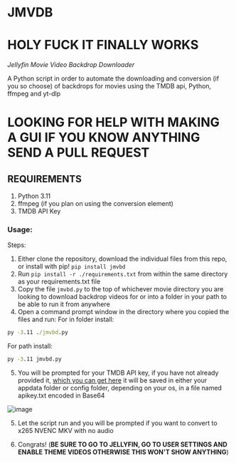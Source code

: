 # **JMVDB**
# HOLY FUCK IT FINALLY WORKS
_Jellyfin Movie Video Backdrop Downloader_

A Python script in order to automate the downloading and conversion (if you so choose) of backdrops for movies using the TMDB api, Python, ffmpeg and yt-dlp

# LOOKING FOR HELP WITH MAKING A GUI IF YOU KNOW ANYTHING SEND A PULL REQUEST

## REQUIREMENTS
1. Python 3.11
2. ffmpeg (if you plan on using the conversion element)
3. TMDB API Key


### Usage:

Steps:
1. Either clone the repository, download the individual files from this repo, or install with pip! ```pip install jmvbd```
2. Run ```pip install -r ./requirements.txt``` from within the same directory as your requirements.txt file 
3. Copy the file `jmvbd.py` to the top of whichever movie directory you are looking to download backdrop videos for or into a folder in your path to be able to run it from anywhere
4. Open a command prompt window in the directory where you copied the files and run:
For in folder install:
```cmd
py -3.11 ./jmvbd.py
```

For path install:
```cmd
py -3.11 jmvbd.py
```

5. You will be prompted for your TMDB API key, if you have not already provided it, [which you can get here](https://developer.themoviedb.org/v4/reference/intro/authentication) it will be saved in either your appdata folder or config folder, depending on your os, in a file named apikey.txt encoded in Base64

![image](https://github.com/user-attachments/assets/decbe685-6d56-455c-b530-bdffa55238ac)

5. Let the script run and you will be prompted if you want to convert to x265 NVENC MKV with no audio
  
6. Congrats! (**BE SURE TO GO TO JELLYFIN, GO TO USER SETTINGS AND ENABLE THEME VIDEOS OTHERWISE THIS WON'T SHOW ANYTHING**)
